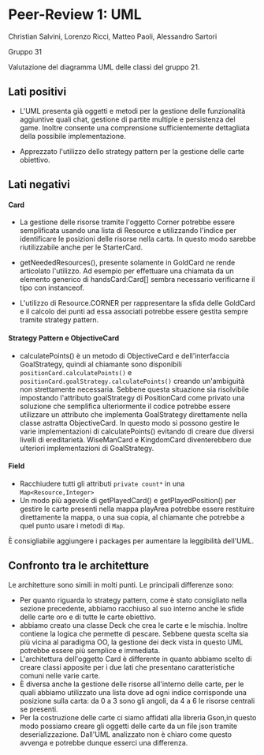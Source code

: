 # Peer-Review 1: UML

Christian Salvini, Lorenzo Ricci, Matteo Paoli, Alessandro Sartori

Gruppo 31

Valutazione del diagramma UML delle classi del gruppo 21.

## Lati positivi

- L'UML presenta già oggetti e metodi per la gestione delle funzionalità aggiuntive quali chat, gestione di partite multiple e persistenza del game. Inoltre consente una comprensione sufficientemente dettagliata della possibile implementazione.

- Apprezzato l'utilizzo dello strategy pattern per la gestione delle carte obiettivo.

## Lati negativi

#### Card

- La gestione delle risorse tramite l'oggetto Corner potrebbe essere semplificata usando una lista di Resource e utilizzando l'indice per identificare le posizioni delle risorse nella carta. In questo modo sarebbe riutilizzabile anche per le StarterCard.

- getNeededResources(), presente solamente in GoldCard ne rende articolato l'utilizzo. Ad esempio per effettuare una chiamata da un elemento generico di handsCard:Card[] sembra necessario verificarne il tipo con instanceof.

- L'utilizzo di Resource.CORNER per rappresentare la sfida delle GoldCard e il calcolo dei punti ad essa associati potrebbe essere gestita sempre tramite strategy pattern.

#### Strategy Pattern e ObjectiveCard

- calculatePoints() è un metodo di ObjectiveCard e dell'interfaccia GoalStrategy, quindi al chiamante sono disponibili
  `positionCard.calculatePoints()` e `positionCard.goalStrategy.calculatePoints()` creando un'ambiguità non strettamente necessaria.
  Sebbene questa situazione sia risolvibile impostando l'attributo goalStrategy di PositionCard come privato una soluzione che semplifica ulteriormente il codice potrebbe essere utilizzare un attributo che implementa GoalStrategy direttamente nella classe astratta ObjectiveCard.
  In questo modo si possono gestire le varie implementazioni di calculatePoints() evitando di creare due diversi livelli di ereditarietà.
  WiseManCard e KingdomCard diventerebbero due ulteriori implementazioni di GoalStrategy.

#### Field

- Racchiudere tutti gli attributi `private count*` in una `Map<Resource,Integer>`
- Un modo più agevole di getPlayedCard() e getPlayedPosition() per gestire le carte presenti nella mappa playArea potrebbe essere restituire direttamente la mappa, o una sua copia, al chiamante che potrebbe a quel punto usare i metodi di `Map`.

È consigliabile aggiungere i packages per aumentare la leggibilità dell'UML.

## Confronto tra le architetture

Le architetture sono simili in molti punti. Le principali differenze sono:

- Per quanto riguarda lo strategy pattern, come è stato consigliato nella sezione precedente, abbiamo racchiuso al suo interno anche le sfide delle carte oro e di tutte le carte obiettivo.
- abbiamo creato una classe Deck che crea le carte e le mischia. Inoltre contiene la logica che permette di pescare. Sebbene questa scelta sia più vicina al paradigma OO, la gestione dei deck vista in questo UML potrebbe essere più semplice e immediata.
- L'architettura dell'oggetto Card è differente in quanto abbiamo scelto di creare classi apposite per i due lati che presentano caratteristiche comuni nelle varie carte.
- È diversa anche la gestione delle risorse all'interno delle carte, per le quali abbiamo utilizzato una lista dove ad ogni indice corrisponde una posizione sulla carta: da 0 a 3 sono gli angoli, da 4 a 6 le risorse centrali se presenti.
- Per la costruzione delle carte ci siamo affidati alla libreria Gson,in questo modo possiamo creare gli oggetti delle carte da un file json tramite deserializzazione. Dall'UML analizzato non è chiaro come questo avvenga e potrebbe dunque esserci una differenza.
